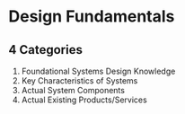 # Design Fundamentals

## 4 Categories

1. Foundational Systems Design Knowledge
2. Key Characteristics of Systems
3. Actual System Components
4. Actual Existing Products/Services
